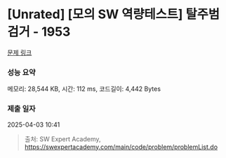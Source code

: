 # [Unrated] [모의 SW 역량테스트] 탈주범 검거 - 1953 

[문제 링크](https://swexpertacademy.com/main/code/problem/problemDetail.do?contestProbId=AV5PpLlKAQ4DFAUq) 

### 성능 요약

메모리: 28,544 KB, 시간: 112 ms, 코드길이: 4,442 Bytes

### 제출 일자

2025-04-03 10:41



> 출처: SW Expert Academy, https://swexpertacademy.com/main/code/problem/problemList.do